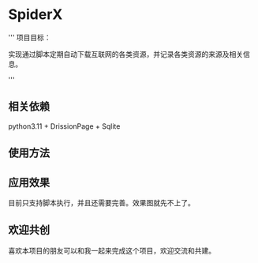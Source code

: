 # SpiderX

'''
项目目标：

实现通过脚本定期自动下载互联网的各类资源，并记录各类资源的来源及相关信息。

'''

## 相关依赖

python3.11 + DrissionPage + Sqlite

## 使用方法



## 应用效果

目前只支持脚本执行，并且还需要完善。效果图就先不上了。

## 欢迎共创

喜欢本项目的朋友可以和我一起来完成这个项目，欢迎交流和共建。
